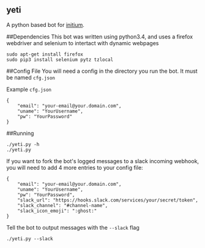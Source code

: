 yeti
----

A python based bot for [initium](http://playinitium.com/).

##Dependencies
This bot was written using python3.4, and uses a firefox webdriver and selenium to intertact with dynamic webpages
```
sudo apt-get install firefox
sudo pip3 install selenium pytz tzlocal
```

##Config File
You will need a config in the directory you run the bot.  It must be named `cfg.json`

Example `cfg.json`
```
{
    "email": "your-email@your.domain.com",
    "uname": "YourUsername",
    "pw": "YourPassword"
}
```

##Running
```
./yeti.py -h
./yeti.py
```

If you want to fork the bot's logged messages to a slack incoming webhook, you will need to add 4 more entries to your config file:

```
{
    "email": "your-email@your.domain.com",
    "uname": "YourUsername",
    "pw": "YourPassword",
    "slack_url": "https://hooks.slack.com/services/your/secret/token",
    "slack_channel": "#channel-name",
    "slack_icon_emoji": ":ghost:"
}
```

Tell the bot to output messages with the `--slack` flag
```
./yeti.py --slack
```
